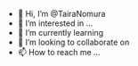 - 👋 Hi, I’m @TairaNomura
- 👀 I’m interested in ...    
- 🌱 I’m currently learning     
- 💞️ I’m looking to collaborate on    
- 📫 How to reach me ... 
 
<!---
TairaNomura/TairaNomura is a ✨ special ✨ repository because its `README.md` (this file) appears on your GitHub profile.
You can click the Preview link to take a look at your changes.
--->
 
